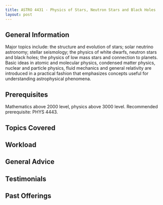 ```yaml
---
title: ASTRO 4431 - Physics of Stars, Neutron Stars and Black Holes
layout: post
---
```


<link rel="stylesheet" href="../main.css">

## General Information

Major topics include: the structure and evolution of stars; solar neutrino astronomy; stellar seismology; the physics of white dwarfs, neutron stars and black holes; the physics of low mass stars and connection to planets. Basic ideas in atomic and molecular physics, condensed matter physics, nuclear and particle physics, fluid mechanics and general relativity are introduced in a practical fashion that emphasizes concepts useful for understanding astrophysical phenomena.
## Prerequisites

Mathematics above 2000 level, physics above 3000 level. Recommended prerequisite: PHYS 4443.

## Topics Covered

  

## Workload


## General Advice


## Testimonials


## Past Offerings
